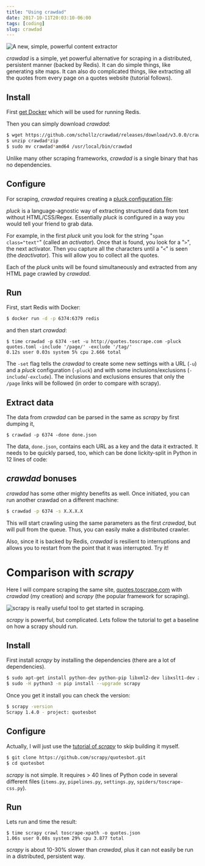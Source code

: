 ```yaml
---
title: "Using crawdad"
date: 2017-10-11T20:03:10-06:00
tags: [coding]
slug: crawdad
---
```




![A new, simple, powerful content extractor](https://user-images.githubusercontent.com/6550035/31456157-58663efe-ae76-11e7-8e53-6a2a5b7a196c.png)

*crawdad* is a simple, yet powerful alternative for scraping in a distributed, persistent manner (backed by Redis). It can  do simple things, like generating site maps. It can also do complicated things, like extracting all the quotes from every page on a quotes website (tutorial follows).




## Install

First [get Docker](https://www.docker.com/community-edition) which will be used for running Redis. 

Then you can simply download *crawdad*:

```sh
$ wget https://github.com/schollz/crawdad/releases/download/v3.0.0/crawdad_3.0.0_linux_amd64.zip
$ unzip crawdad*zip
$ sudo mv crawdad*amd64 /usr/local/bin/crawdad
```

Unlike many other scraping frameworks, *crawdad* is a single binary that has no dependencies.

## Configure

For scraping, *crawdad* requires creating a [pluck configuration file](https://github.com/schollz/pluck#use-config-file):

<script src="https://gist.github.com/schollz/02205b5c1a3c5ade132e17ce61ce1213.js"></script>

*pluck* is a language-agnostic way of extracting structured data from text without HTML/CSS/Regex. Essentially *pluck* is configured in a way you would tell your friend to grab data.

For example, in the first *pluck* unit you look for the string "`span class="text"`" (called an *activator*). Once that is found, you look for a "`>`", the next activator. Then you capture all the characters until a "`<`" is seen (the *deactivator*). This will allow you to collect all the quotes.

Each of the *pluck* units will be found simultaneously and extracted from any HTML page crawled by *crawdad*.

## Run

First, start Redis with Docker:

```sh
$ docker run -d -p 6374:6379 redis
```

and then start *crawdad*:

```
$ time crawdad -p 6374 -set -u http://quotes.toscrape.com -pluck quotes.toml -include '/page/' -exclude '/tag/'
0.12s user 0.03s system 5% cpu 2.666 total
```

The `-set` flag tells the *crawdad* to create some new settings with a URL (`-u`) and a *pluck* configuration (`-pluck`) and with some inclusions/exclusions (`-include`/`-exclude`). The inclusions and exclusions ensures that only the `/page` links will be followed (in order to compare with scrapy).


## Extract data

The data from *crawdad* can be parsed in the same as *scrapy* by first dumping it,

```
$ crawdad -p 6374 -done done.json
```


The data, `done.json`, contains each URL as a key and the data it extracted. It needs to be quickly parsed, too, which can be done lickity-split in Python in 12 lines of code:

<script src="https://gist.github.com/schollz/f27547bb4716fc14fd574e9bbdad57a1.js"></script>

## *crawdad* bonuses

*crawdad* has some other mighty benefits as well. Once initiated, you can run another crawdad on a different machine:

```sh
$ crawdad -p 6374 -s X.X.X.X
```

This will start crawling using the same parameters as the first *crawdad*, but will pull from the queue. Thus, you can easily make a distributed crawler.

Also, since it is backed by Redis, *crawdad* is resilient to interruptions and allows you to restart from the point that it was interrupted. Try it!

# Comparison with *scrapy*

Here I will compare scraping the same site, [quotes.toscrape.com](http://quotes.toscrape.com/) with *crawdad* (my creation) and *scrapy* (the popular framework for scraping).

![scrapy is really useful tool to get started in scraping.](https://user-images.githubusercontent.com/6550035/31486741-b06865e4-aef5-11e7-8b0d-c5ed107b25b4.png)

*scrapy* is powerful, but complicated. Lets follow the tutorial to get a baseline on how a scrapy should run. 

## Install

First install *scrapy* by installing the dependencies (there are a lot of dependencies).

```sh
$ sudo apt-get install python-dev python-pip libxml2-dev libxslt1-dev zlib1g-dev libffi-dev libssl-dev
$ sudo -H python3 -m pip install --upgrade scrapy
```

Once you get it install you can check the version:

```sh
$ scrapy -version
Scrapy 1.4.0 - project: quotesbot
```

## Configure

Actually, I will just use the [tutorial of *scrapy*](https://github.com/scrapy/quotesbot) to skip building it myself.

```sh
$ git clone https://github.com/scrapy/quotesbot.git
$ cd quotesbot
```
*scrapy* is not simple. It requires > 40 lines of Python code in several different files (`items.py`, `pipelines.py`, `settings.py`, `spiders/toscrape-css.py`). 


## Run

Lets run and time the result:

```
$ time scrapy crawl toscrape-xpath -o quotes.json
1.06s user 0.08s system 29% cpu 3.877 total
```

*scrapy* is about 10-30% slower than *crawdad*, plus it can not easily be run in a distributed, persistent way.




